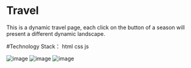 # Travel
This is a dynamic travel page, each click on the button of a season will present a different dynamic landscape.

#Technology Stack：
html css js

![image](https://github.com/Yilan1116/Travel/assets/119823936/9bed5fb4-5ff4-47a4-ad59-ae0fc648d1da)
![image](https://github.com/Yilan1116/Travel/assets/119823936/13cc4c3c-e918-47bf-89ae-70292fe2f995)
![image](https://github.com/Yilan1116/Travel/assets/119823936/d6fe05ff-71bd-41ff-a759-97c15cbaeefb)

